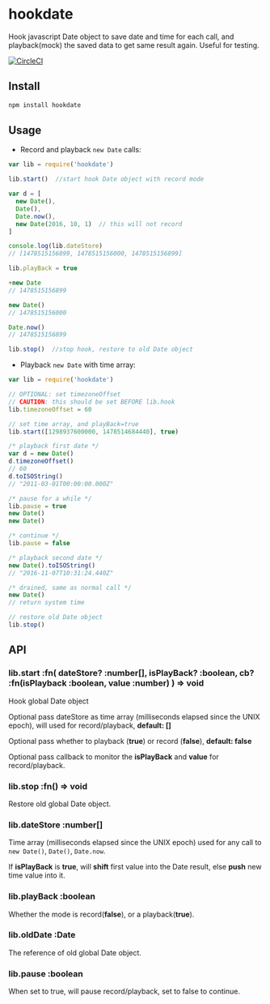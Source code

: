 # hookdate
Hook javascript Date object to save date and time for each call, and playback(mock) the saved data to get same result again. Useful for testing.

[![CircleCI](https://circleci.com/gh/futurist/hookdate.svg?style=svg)](https://circleci.com/gh/futurist/hookdate)

## Install

``` bash
npm install hookdate
```

## Usage

 - Record and playback `new Date` calls:

``` javascript
var lib = require('hookdate')

lib.start()  //start hook Date object with record mode

var d = [
  new Date(),
  Date(),
  Date.now(),
  new Date(2016, 10, 1)  // this will not record
]

console.log(lib.dateStore)
// [1478515156899, 1478515156000, 1478515156899]

lib.playBack = true

+new Date
// 1478515156899

new Date()
// 1478515156000

Date.now()
// 1478515156899

lib.stop()  //stop hook, restore to old Date object
```

 - Playback `new Date` with time array:

``` javascript
var lib = require('hookdate')

// OPTIONAL: set timezoneOffset
// CAUTION: this should be set BEFORE lib.hook
lib.timezoneOffset = 60

// set time array, and playBack=true
lib.start([1298937600000, 1478514684440], true)

/* playback first date */
var d = new Date()
d.timezoneOffset()
// 60
d.toISOString()
// "2011-03-01T00:00:00.000Z"

/* pause for a while */
lib.pause = true
new Date()
new Date()

/* continue */
lib.pause = false

/* playback second date */
new Date().toISOString()
// "2016-11-07T10:31:24.440Z"

/* drained, same as normal call */
new Date()
// return system time

// restore old Date object
lib.stop()
```

## API

### **lib.start :fn( dateStore? :number[], isPlayBack? :boolean, cb? :fn(isPlayback :boolean, value :number) ) => void**

Hook global Date object

Optional pass dateStore as time array (milliseconds elapsed since the UNIX epoch), will used for record/playback, **default: []**

Optional pass whether to playback (**true**) or record (**false**), **default: false**

Optional pass callback to monitor the **isPlayBack** and **value** for record/playback.

### **lib.stop :fn() => void**

Restore old global Date object.

### **lib.dateStore :number[]**

Time array (milliseconds elapsed since the UNIX epoch) used for any call to `new Date()`, `Date()`, `Date.now`.

If **isPlayBack** is **true**, will **shift** first value into the Date result, else **push** new time value into it.

### **lib.playBack :boolean**

Whether the mode is record(**false**), or a playback(**true**).

### **lib.oldDate :Date**

The reference of old global Date object.

### **lib.pause :boolean**

When set to true, will pause record/playback, set to false to continue.



